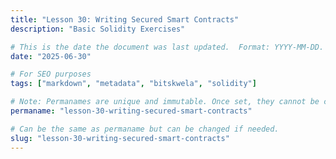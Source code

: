 ```yaml
---
title: "Lesson 30: Writing Secured Smart Contracts"
description: "Basic Solidity Exercises"

# This is the date the document was last updated.  Format: YYYY-MM-DD.
date: "2025-06-30"

# For SEO purposes
tags: ["markdown", "metadata", "bitskwela", "solidity"]

# Note: Permanames are unique and immutable. Once set, they cannot be changed.  You may change the filename but not this.
permaname: "lesson-30-writing-secured-smart-contracts"

# Can be the same as permaname but can be changed if needed.
slug: "lesson-30-writing-secured-smart-contracts"
---
```


